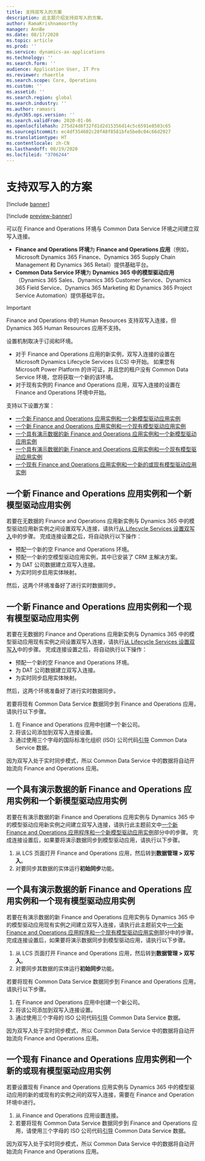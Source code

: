 ```yaml
---
title: 支持双写入的方案
description: 此主题介绍支持双写入的方案。
author: RamaKrishnamoorthy
manager: AnnBe
ms.date: 08/17/2020
ms.topic: article
ms.prod: ''
ms.service: dynamics-ax-applications
ms.technology: ''
ms.search.form: ''
audience: Application User, IT Pro
ms.reviewer: rhaertle
ms.search.scope: Core, Operations
ms.custom: ''
ms.assetid: ''
ms.search.region: global
ms.search.industry: ''
ms.author: ramasri
ms.dyn365.ops.version: ''
ms.search.validFrom: 2020-01-06
ms.openlocfilehash: 275d24d8f32fd1d2d15356d14c5c6591e8503c65
ms.sourcegitcommit: ec4df354602c20f48f8581bfe5be0c04c66d2927
ms.translationtype: HT
ms.contentlocale: zh-CN
ms.lasthandoff: 08/19/2020
ms.locfileid: "3706244"
---
```

# <a name="supported-scenarios-for-dual-write-setup"></a>支持双写入的方案

[!include [banner](../../includes/banner.md)]

[!include [preview-banner](../../includes/preview-banner.md)]

可以在 Finance and Operations 环境与 Common Data Service 环境之间建立双写入连接。

+ **Finance and Operations 环境**为 **Finance and Operations 应用**（例如，Microsoft Dynamics 365 Finance、Dynamics 365 Supply Chain Management 和 Dynamics 365 Retail）提供基础平台。
+ **Common Data Service 环境**为 **Dynamics 365 中的模型驱动应用**（Dynamics 365 Sales、Dynamics 365 Customer Service、Dynamics 365 Field Service、Dynamics 365 Marketing 和 Dynamics 365 Project Service Automation）提供基础平台。

>[!IMPORTANT]
>Finance and Operations 中的 Human Resources 支持双写入连接，但 Dynamics 365 Human Resources 应用不支持。

设置机制取决于订阅和环境。

+ 对于 Finance and Operations 应用的新实例，双写入连接的设置在 Microsoft Dynamics Lifecycle Services (LCS) 中开始。 如果您有 Microsoft Power Platform 的许可证，并且您的租户没有 Common Data Service 环境，您将获取一个新的该环境。
+ 对于现有实例的 Finance and Operations 应用，双写入连接的设置在 Finance and Operations 环境中开始。

支持以下设置方案：

+ [一个新 Finance and Operations 应用实例和一个新模型驱动应用实例](#new-new)
+ [一个新 Finance and Operations 应用实例和一个现有模型驱动应用实例](#new-existing)
+ [一个具有演示数据的新 Finance and Operations 应用实例和一个新模型驱动应用实例](#new-demo-new)
+ [一个具有演示数据的新 Finance and Operations 应用实例和一个现有模型驱动应用实例](#new-demo-existing)
+ [一个现有 Finance and Operations 应用实例和一个新的或现有模型驱动应用实例](#existing-existing)

## <a name="a-new-finance-and-operations-app-instance-and-a-new-model-driven-app-instance"></a><a id="new-new"></a>一个新 Finance and Operations 应用实例和一个新模型驱动应用实例

若要在无数据的 Finance and Operations 应用新实例与 Dynamics 365 中的模型驱动应用新实例之间设置双写入连接，请执行[从 Lifecycle Services 设置双写入](lcs-setup.md)中的步骤。 完成连接设置之后，将自动执行以下操作：

- 预配一个新的空 Finance and Operations 环境。
- 预配一个新的空模型驱动应用实例，其中已安装了 CRM 主解决方案。
- 为 DAT 公司数据建立双写入连接。
- 为实时同步启用实体映射。

然后，这两个环境准备好了进行实时数据同步。

## <a name="a-new-finance-and-operations-app-instance-and-an-existing-model-driven-app-instance"></a><a id="new-existing"></a>一个新 Finance and Operations 应用实例和一个现有模型驱动应用实例

若要在无数据的 Finance and Operations 应用新实例与 Dynamics 365 中的模型驱动应用现有实例之间设置双写入连接，请执行[从 Lifecycle Services 设置双写入](lcs-setup.md)中的步骤。 完成连接设置之后，将自动执行以下操作：

- 预配一个新的空 Finance and Operations 环境。
- 为 DAT 公司数据建立双写入连接。
- 为实时同步启用实体映射。

然后，这两个环境准备好了进行实时数据同步。

若要将现有 Common Data Service 数据同步到 Finance and Operations 应用，请执行以下步骤。

1. 在 Finance and Operations 应用中创建一个新公司。
2. 将该公司添加到双写入连接设置。
3. 通过使用三个字母的国际标准化组织 (ISO) 公司代码[引导](bootstrap-company-data.md) Common Data Service 数据。

因为双写入处于实时同步模式，所以 Common Data Service 中的数据将自动开始流向 Finance and Operations 应用。

## <a name="a-new-finance-and-operations-app-instance-that-has-demo-data-and-a-new-model-driven-app-instance"></a><a id="new-demo-new"></a>一个具有演示数据的新 Finance and Operations 应用实例和一个新模型驱动应用实例

若要在有演示数据的新 Finance and Operations 应用实例与 Dynamics 365 中的模型驱动应用新实例之间建立双写入连接，请执行此主题前文中[一个新 Finance and Operations 应用程序和一个新模型驱动应用实例](#new-new)部分中的步骤。 完成连接设置后，如果要将演示数据同步到模型驱动应用，请执行以下步骤。

1. 从 LCS 页面打开 Finance and Operations 应用，然后转到**数据管理 \> 双写入**。
2. 对要同步其数据的实体运行**初始同步**功能。

## <a name="a-new-finance-and-operations-app-instance-that-has-demo-data-and-an-existing-model-driven-app-instance"></a><a id="new-demo-existing"></a>一个具有演示数据的新 Finance and Operations 应用实例和一个现有模型驱动应用实例

若要在有演示数据的新 Finance and Operations 应用实例与 Dynamics 365 中的模型驱动应用现有实例之间建立双写入连接，请执行此主题前文中[一个新 Finance and Operations 应用程序和一个现有模型驱动应用实例](#new-existing)部分中的步骤。 完成连接设置后，如果要将演示数据同步到模型驱动应用，请执行以下步骤。

1. 从 LCS 页面打开 Finance and Operations 应用，然后转到**数据管理 \> 双写入**。
2. 对要同步其数据的实体运行**初始同步**功能。

若要将现有 Common Data Service 数据同步到 Finance and Operations 应用，请执行以下步骤。

1. 在 Finance and Operations 应用中创建一个新公司。
2. 将该公司添加到双写入连接设置。
3. 通过使用三个字母的 ISO 公司代码[引导](bootstrap-company-data.md) Common Data Service 数据。

因为双写入处于实时同步模式，所以 Common Data Service 中的数据将自动开始流向 Finance and Operations 应用。

## <a name="an-existing-finance-and-operations-app-instance-and-a-new-or-existing-model-driven-app-instance"></a><a id="existing-existing"></a>一个现有 Finance and Operations 应用实例和一个新的或现有模型驱动应用实例

若要设置现有 Finance and Operations 应用实例与 Dynamics 365 中的模型驱动应用的新的或现有的实例之间的双写入连接，需要在 Finance and Operation 环境中进行。

1. 从 Finance and Operations 应用设置连接。
2. 若要将现有 Common Data Service 数据同步到 Finance and Operations 应用，请使用三个字母的 ISO 公司代码[引导](bootstrap-company-data.md) Common Data Service 数据。

因为双写入处于实时同步模式，所以 Common Data Service 中的数据将自动开始流向 Finance and Operations 应用。
